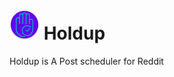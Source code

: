 # <img src="./.github/readme-images/icon-round.png" width="48"> Holdup

Holdup is A Post scheduler for Reddit
